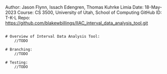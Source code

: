 Author:     Jason Flynn, Issach Edengren, Thomas Kuhrke Limia
Date:       18-May-2023
Course:     CS 3500, University of Utah, School of Computing
GitHub ID:  T-K-L
Repo:       https://github.com/blakewbillings/IIAC_interval_data_analysis_tool.git
```

# Overview of Interval Data Analysis Tool:
    //TODO

# Branching:
    //TODO

# Testing:
    //TODO

